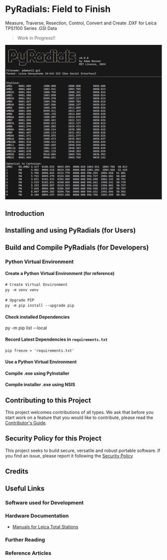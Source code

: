 # PyRadials: Field to Finish
Measure, Traverse, Resection, Control, Convert and Create .DXF for Leica TPS1100 Series .GSI Data

> Work in Progress!!

![](docs/images/intro.png)
## Introduction

## Installing and using PyRadials (for Users)

## Build and Compile PyRadials (for Developers)

### Python Virtual Environment

#### Create a Python Virtual Environment (for reference)
```ps
# Create Virtual Environment
py -m venv venv

# Upgrade PIP
py -m pip install --upgrade pip
```
#### Check installed Dependencies
py -m pip list --local
#### Record Latest Dependencies in ```requirements.txt```
```ps
pip freeze > 'requirements.txt'
```

#### Use a Python Virtual Environment
#### Compile .exe using PyInstaller
#### Compile installer .exe using NSIS

## Contributing to this Project
This project welcomes contributions of all types. We ask that before you start work on a feature that you would like to contribute, please read the [Contributor's Guide](.github/CONTRIBUTING.md).

## Security Policy for this Project
This project seeks to build secure, versatile and robust portable software. If you find an issue, please report it following the [Security Policy](.github/SECURITY.md)

## Credits

## Useful Links

### Software used for Development
### Hardware Documentation
- [Manuals for Leica Total Stations](https://tmackinnon.com/manuals-for-the-leica-tps1200-and-tcr1105.php)
### Further Reading
### Reference Articles